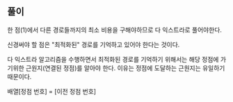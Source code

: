 ## 풀이

한 점(1)에서 다른 경로들까지의 최소 비용을 구해야하므로 다 익스트라로 풀어야한다.

신경써야 할 점은 "최적화된" 경로를 기억하고 있어야 한다는 것이다. 

다 익스트라 알고리즘을 수행하면서 최적화된 경로를 기억하기 위해서는 해당 정점에 가기위한 근원지(연결된 정점)를 알아야 한다. 
이유는 정점에 도달하는 근원지는 유일하기 때문이다.

배열[정점 번호] = [이전 정점 번호]